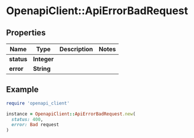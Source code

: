 # OpenapiClient::ApiErrorBadRequest

## Properties

| Name | Type | Description | Notes |
| ---- | ---- | ----------- | ----- |
| **status** | **Integer** |  |  |
| **error** | **String** |  |  |

## Example

```ruby
require 'openapi_client'

instance = OpenapiClient::ApiErrorBadRequest.new(
  status: 400,
  error: Bad request
)
```

